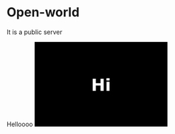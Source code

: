 # Open-world
It is a public server
<html>
  <head>
  </head>
      <body>
      <centre>Helloooo</centre>
        <img src="hi.jpg" alt="hi" width="300px">
    </body>
  </html>
